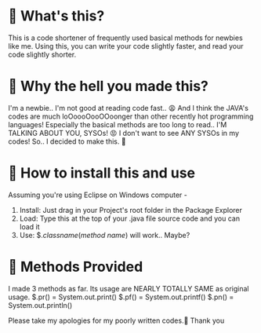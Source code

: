 # 📌 What's this?
This is a code shortener of frequently used basical methods for newbies like me.
Using this, you can write your code slightly faster, and read your code slightly shorter.

# 📌 Why the hell you made this?
I'm a newbie.. I'm not good at reading code fast.. 😩
And I think the JAVA's codes are much loOoooOooOOoonger than other recently hot programming languages!
Especially the basical methods are too long to read.. I'M TALKING ABOUT YOU, SYSOs! 😡
I don't want to see ANY SYSOs in my codes!
So.. I decided to make this. 🔧

# 📌 How to install this and use
Assuming you're using Eclipse on Windows computer -
1. Install: Just drag in your Project's root folder in the Package Explorer
2. Load: Type this at the top of your .java file source code and you can load it
3. Use: $.*classname*(*method name*) will work.. Maybe?

# 📌 Methods Provided
I made 3 methods as far.
Its usage are NEARLY TOTALLY SAME as original usage.
$.pr() = System.out.print()
$.pf() = System.out.printf()
$.pn() = System.out.println()

Please take my apologies for my poorly written codes.🥺
Thank you

